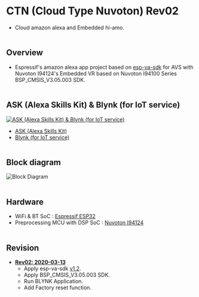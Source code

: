 # CTN (Cloud Type Nuvoton) Rev02
- Cloud amazon alexa and Embedded hi-amo.
<br><br>
## Overview
- Espressif's amazon alexa app project based on [esp-va-sdk](https://github.com/espressif/esp-va-sdk) for AVS with Nuvoton I94124's Embedded VR based on Nuvoton I94100 Series BSP_CMSIS_V3.05.003 SDK.
<br><br>
## ASK (Alexa Skills Kit) & Blynk (for IoT service)
<a href="https://drive.google.com/file/d/1EBz9SfTMlUxrCrMfmlVNJ3-JVWvinNNR/view?usp=sharing">![ASK (Alexa Skills Kit) & Blynk (for IoT service)](https://github.com/luvinland/ctn-rev02-esp-va-sdk/assets/26864945/ad5a1ce4-bcd2-4805-8d54-c015cf52caaa)</a>
- <a href="https://developer.amazon.com/en-US/alexa/alexa-skills-kit">ASK (Alexa Skills Kit)</a>
- <a href="https://blynk.io/">Blynk (for IoT service)</a>
<br><br>
## Block diagram
![Block Diagram](https://user-images.githubusercontent.com/26864945/69035559-4bcdc400-0a27-11ea-9897-cf64581c2f14.png)
<br><br>
## Hardware
* WiFi & BT SoC : [Espressif ESP32](https://www.espressif.com/en/products/hardware/esp32/overview)
* Preprocessing MCU with DSP SoC : [Nuvoton I94124](http://www.nuvoton.com/hq/products/application-specific-socs/arm-based-audio/?__locale=en)
<br><br>
## Revision
* **[Rev02: 2020-03-13](https://github.com/luvinland/ctn-rev02-esp-va-sdk)**
  * Apply esp-va-sdk [v1.2](https://github.com/espressif/esp-va-sdk/releases/tag/1.2).
  * Apply BSP_CMSIS_V3.05.003 SDK.
  * Run BLYNK Application.
  * Add Factory reset function.
